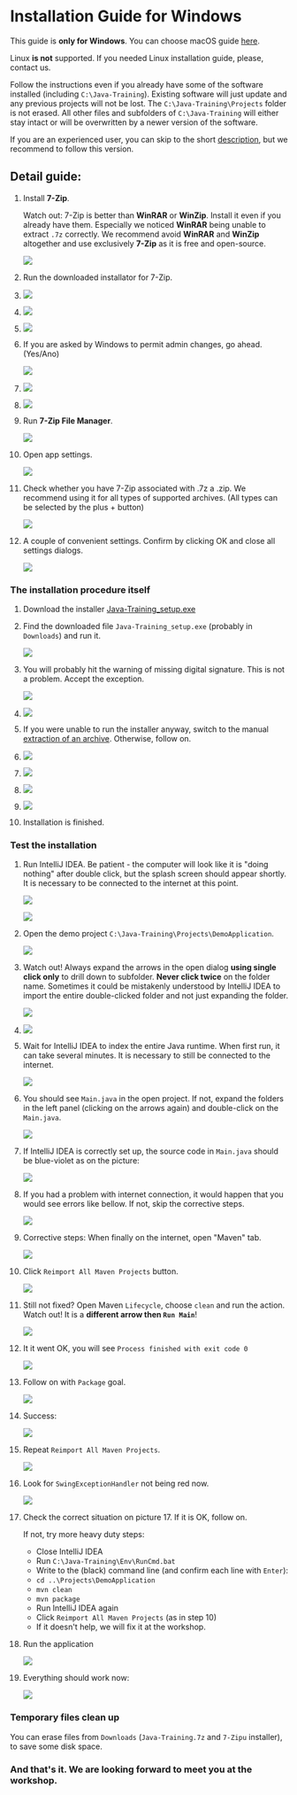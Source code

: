 Installation Guide for Windows
==============================

This guide is **only for Windows**.
You can choose macOS guide [here](../).

Linux **is not** supported. If you needed Linux installation guide, please, contact us.

Follow the instructions even if you already have some of the software installed
(including `C:\Java-Training`). Existing software will just update and any previous projects will not be lost. The `C:\Java-Training\Projects` folder is not erased.
All other files and subfolders of `C:\Java-Training` will either stay intact or will be overwritten by a newer version of the software.


If you are an experienced user, you can skip to the short [description](advanced-eng.html),
but we recommend to follow this version.



Detail guide:
-------------

1.  Install **7-Zip**.

    Watch out: 7-Zip is better than **WinRAR** or **WinZip**.
    Install it even if you already have them.
    Especially we noticed **WinRAR** being unable to extract `.7z` correctly.
    We recommend avoid **WinRAR** and **WinZip** altogether and use exclusively **7-Zip** as it is free and open-source.

	![](img/img001.png)

3.  Run the downloaded installator for 7-Zip.

4.  ![](img/img002.png)

5.  ![](img/img003.png)

6.  ![](img/img004.png)

7. If you are asked by Windows to permit admin changes, go ahead. (Yes/Ano)

    ![](img/img005.png)

8.  ![](img/img006.png)

9. 	![](img/img007.png)

10. Run **7-Zip File Manager**.

    ![](img/img008.png)

11. Open app settings.

    ![](img/img009.png)

12.	Check whether you have 7-Zip associated with .7z a .zip. We recommend using it for all types of supported archives. (All types can be selected by the plus + button)

    ![](img/img010.png)

13.	A couple of convenient settings. Confirm by clicking OK and close all settings dialogs.

    ![](img/img011.png)



### The installation procedure itself

1.  Download the installer
    [Java-Training_setup.exe](https://github.com/czechitas/java-install/releases/download/2020-jaro/community/win/Java-Training_setup.exe)

2.  Find the downloaded file `Java-Training_setup.exe` (probably in
    `Downloads`) and run it.

    ![](img/img100.png)

3.  You will probably hit the warning of missing digital signature. This is not a problem. Accept the exception.

    ![](img/img101.png)

4.  ![](img/img102.png)

5.  If you were unable to run the installer anyway, switch to the manual [extraction of an archive](alternative-eng.html). Otherwise, follow on.

6.  ![](img/img103.png)

7.  ![](img/img104.png)

8.  ![](img/img105.png)

9.  ![](img/img106.png)

10. Installation is finished.



### <a id="test">Test the installation</a>

1.  Run IntelliJ IDEA. Be patient - the computer will look like it is "doing nothing" after double click, but the splash screen should appear shortly.
    It is necessary to be connected to the internet at this point.

    ![](img/img300.png)

    ![](img/img301.png)

27. Open the demo project `C:\Java-Training\Projects\DemoApplication`.

    ![](img/img302.png)

28. Watch out! Always expand the arrows in the open dialog
    **using single click only**
    to drill down to subfolder.
    **Never click twice** on the folder name.
    Sometimes it could be mistakenly understood by IntelliJ IDEA to import the entire double-clicked folder and not just expanding the folder.

    ![](img/img303.png)

29. ![](img/img304.png)

30. Wait for IntelliJ IDEA to index the entire Java runtime.
    When first run, it can take several minutes.
    It is necessary to still be connected to the internet.

    ![](img/img305.png)

31. You should see `Main.java` in the open project. If not, expand the folders in the left panel (clicking on the arrows again) and double-click on the `Main.java`.

    ![](img/img306.png)

32. If IntelliJ IDEA is correctly set up, the source code in `Main.java`
    should be blue-violet as on the picture:

    ![](img/img307.png)

33. If you had a problem with internet connection, it would happen that you would see errors like bellow. If not, skip the corrective steps.

    ![](img/img308.png)

34. Corrective steps: When finally on the internet, open "Maven" tab.

    ![](img/img309.png)

35. Click `Reimport All Maven Projects` button.

    ![](img/img310.png)

36. Still not fixed? Open Maven `Lifecycle`, choose `clean` and run the action. Watch out! It is a **different arrow then `Run Main`**!

    ![](img/img311.png)

37. It it went OK, you will see `Process finished with exit code 0`

    ![](img/img312.png)

38. Follow on with `Package` goal.

    ![](img/img313.png)

39. Success:

    ![](img/img314.png)

40. Repeat `Reimport All Maven Projects`.

    ![](img/img315.png)

41. Look for `SwingExceptionHandler` not being red now.

    ![](img/img316.png)

42. Check the correct situation on picture 17. If it is OK, follow on.

    If not, try more heavy duty steps:
    - Close IntelliJ IDEA
    - Run `C:\Java-Training\Env\RunCmd.bat`
    - Write to the (black) command line (and confirm each line with `Enter`):
    - `cd ..\Projects\DemoApplication`
    - `mvn clean`
    - `mvn package`
    - Run IntelliJ IDEA again
    - Click `Reimport All Maven Projects` (as in step 10)
    - If it doesn't help, we will fix it at the workshop.

43. Run the application

    ![](img/img317.png)

44. Everything should work now:

    ![](img/img318.png)



### Temporary files clean up

You can erase files from `Downloads` (`Java-Training.7z` and `7-Zipu` installer), to save some disk space.



### And that's it. We are looking forward to meet you at the workshop.
